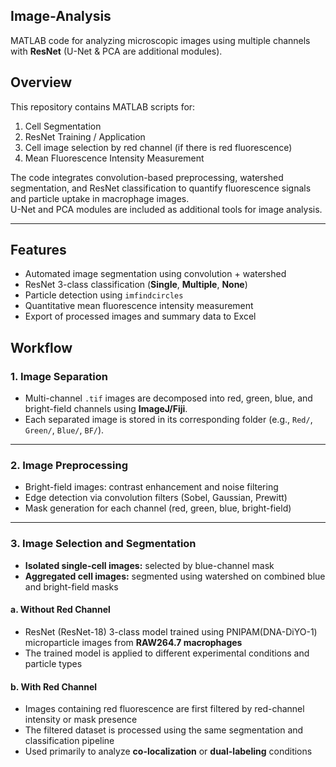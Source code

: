 ## Image-Analysis
MATLAB code for analyzing microscopic images using multiple channels with **ResNet** (U-Net & PCA are additional modules).

## Overview
This repository contains MATLAB scripts for:
  1. Cell Segmentation
  2. ResNet Training / Application
  3. Cell image selection by red channel (if there is red fluorescence)
  4. Mean Fluorescence Intensity Measurement

The code integrates convolution-based preprocessing, watershed segmentation, and ResNet classification to quantify fluorescence signals and particle uptake in macrophage images.  
U-Net and PCA modules are included as additional tools for image analysis.

---

## Features
  - Automated image segmentation using convolution + watershed  
  - ResNet 3-class classification (**Single**, **Multiple**, **None**)  
  - Particle detection using `imfindcircles`  
  - Quantitative mean fluorescence intensity measurement  
  - Export of processed images and summary data to Excel  

## Workflow

### 1. **Image Separation**
  - Multi-channel `.tif` images are decomposed into red, green, blue, and bright-field channels using **ImageJ/Fiji**.  
  - Each separated image is stored in its corresponding folder (e.g., `Red/`, `Green/`, `Blue/`, `BF/`).

---

### 2. **Image Preprocessing**
  - Bright-field images: contrast enhancement and noise filtering  
  - Edge detection via convolution filters (Sobel, Gaussian, Prewitt)  
  - Mask generation for each channel (red, green, blue, bright-field)

---

### 3. **Image Selection and Segmentation**
  - **Isolated single-cell images:** selected by blue-channel mask  
  - **Aggregated cell images:** segmented using watershed on combined blue and bright-field masks  

#### a. Without Red Channel
  - ResNet (ResNet-18) 3-class model trained using PNIPAM(DNA-DiYO-1) microparticle images from **RAW264.7 macrophages**  
  - The trained model is applied to different experimental conditions and particle types  

#### b. With Red Channel
  - Images containing red fluorescence are first filtered by red-channel intensity or mask presence  
  - The filtered dataset is processed using the same segmentation and classification pipeline  
  - Used primarily to analyze **co-localization** or **dual-labeling** conditions  
